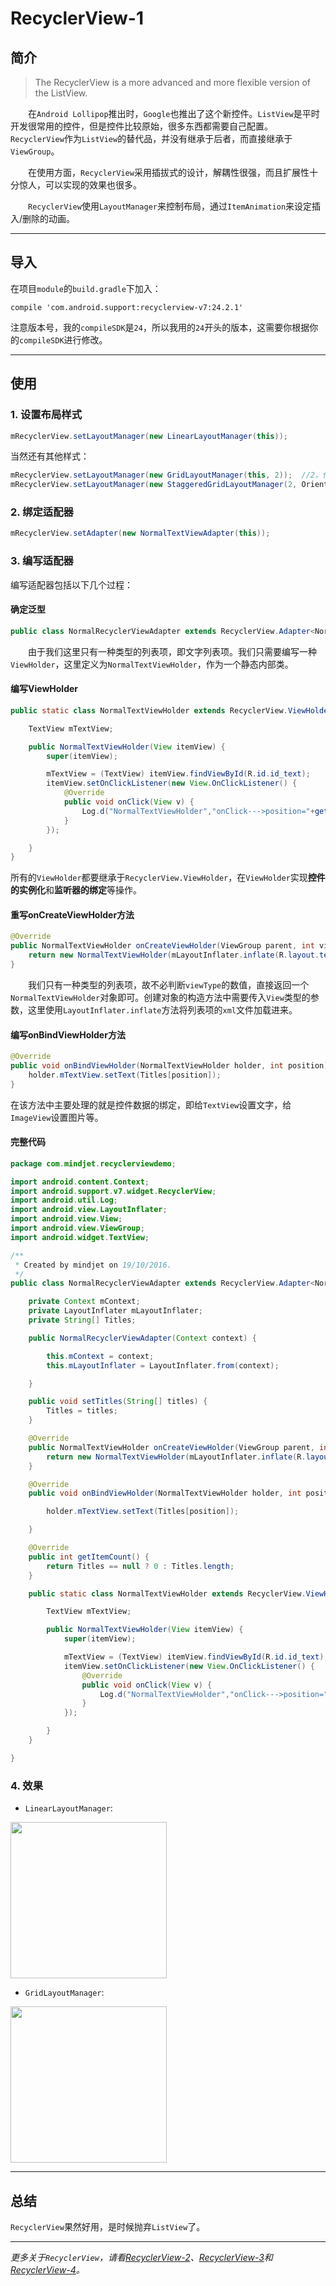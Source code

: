 # RecyclerView-1

## 简介

>  
>The RecyclerView is a more advanced and more flexible version of the ListView.  
>  


　　在`Android Lollipop`推出时，`Google`也推出了这个新控件。`ListView`是平时开发很常用的控件，但是控件比较原始，很多东西都需要自己配置。`RecyclerView`作为`ListView`的替代品，并没有继承于后者，而直接继承于`ViewGroup`。  

　　在使用方面，`RecyclerView`采用插拔式的设计，解耦性很强，而且扩展性十分惊人，可以实现的效果也很多。  

　　`RecyclerView`使用`LayoutManager`来控制布局，通过`ItemAnimation`来设定插入/删除的动画。

---

## 导入
在项目`module`的`build.gradle`下加入：

```Gradle
compile 'com.android.support:recyclerview-v7:24.2.1'
```
注意版本号，我的`compileSDK`是`24`，所以我用的`24`开头的版本，这需要你根据你的`compileSDK`进行修改。

---


## 使用
### 1. 设置布局样式

```Java
mRecyclerView.setLayoutManager(new LinearLayoutManager(this));
```
当然还有其他样式：

```Java
mRecyclerView.setLayoutManager(new GridLayoutManager(this, 2));  //2，代表一行有两个项
mRecyclerView.setLayoutManager(new StaggeredGridLayoutManager(2, OrientationHelper.VERTICAL));  //其中第二个参数代表滑动的方向，2代表与滑动方向垂直的方向的项目数
```  

### 2. 绑定适配器

```Java
mRecyclerView.setAdapter(new NormalTextViewAdapter(this));
```

### 3. 编写适配器

编写适配器包括以下几个过程：  

#### 确定泛型 

```Java
public class NormalRecyclerViewAdapter extends RecyclerView.Adapter<NormalRecyclerViewAdapter.NormalTextViewHolder>
```

　　由于我们这里只有一种类型的列表项，即文字列表项。我们只需要编写一种`ViewHolder`，这里定义为`NormalTextViewHolder`，作为一个静态内部类。

#### 编写ViewHolder

```Java
public static class NormalTextViewHolder extends RecyclerView.ViewHolder{

    TextView mTextView;

    public NormalTextViewHolder(View itemView) {
        super(itemView);

        mTextView = (TextView) itemView.findViewById(R.id.id_text);
        itemView.setOnClickListener(new View.OnClickListener() {
            @Override
            public void onClick(View v) {
                Log.d("NormalTextViewHolder","onClick--->position="+getPosition());
            }
        });

    }
}
```

所有的`ViewHolder`都要继承于`RecyclerView.ViewHolder`，在`ViewHolder`实现**控件的实例化**和**监听器的绑定**等操作。

#### 重写onCreateViewHolder方法

```Java
@Override
public NormalTextViewHolder onCreateViewHolder(ViewGroup parent, int viewType) {
    return new NormalTextViewHolder(mLayoutInflater.inflate(R.layout.text_item,parent,false));
}
```

　　我们只有一种类型的列表项，故不必判断`viewType`的数值，直接返回一个`NormalTextViewHolder`对象即可。创建对象的构造方法中需要传入`View`类型的参数，这里使用`LayoutInflater.inflate`方法将列表项的`xml`文件加载进来。

#### 编写onBindViewHolder方法

```Java
@Override
public void onBindViewHolder(NormalTextViewHolder holder, int position) {
    holder.mTextView.setText(Titles[position]);
}
```
在该方法中主要处理的就是控件数据的绑定，即给`TextView`设置文字，给`ImageView`设置图片等。

#### 完整代码

```Java
package com.mindjet.recyclerviewdemo;

import android.content.Context;
import android.support.v7.widget.RecyclerView;
import android.util.Log;
import android.view.LayoutInflater;
import android.view.View;
import android.view.ViewGroup;
import android.widget.TextView;

/**
 * Created by mindjet on 19/10/2016.
 */
public class NormalRecyclerViewAdapter extends RecyclerView.Adapter<NormalRecyclerViewAdapter.NormalTextViewHolder> {

    private Context mContext;
    private LayoutInflater mLayoutInflater;
    private String[] Titles;

    public NormalRecyclerViewAdapter(Context context) {

        this.mContext = context;
        this.mLayoutInflater = LayoutInflater.from(context);

    }

    public void setTitles(String[] titles) {
        Titles = titles;
    }

    @Override
    public NormalTextViewHolder onCreateViewHolder(ViewGroup parent, int viewType) {
        return new NormalTextViewHolder(mLayoutInflater.inflate(R.layout.text_item,parent,false));
    }

    @Override
    public void onBindViewHolder(NormalTextViewHolder holder, int position) {

        holder.mTextView.setText(Titles[position]);

    }

    @Override
    public int getItemCount() {
        return Titles == null ? 0 : Titles.length;
    }

    public static class NormalTextViewHolder extends RecyclerView.ViewHolder{

        TextView mTextView;

        public NormalTextViewHolder(View itemView) {
            super(itemView);

            mTextView = (TextView) itemView.findViewById(R.id.id_text);
            itemView.setOnClickListener(new View.OnClickListener() {
                @Override
                public void onClick(View v) {
                    Log.d("NormalTextViewHolder","onClick--->position="+getPosition());
                }
            });

        }
    }

}
```

### 4. 效果
- `LinearLayoutManager`:  
<img src="screenshots/recycler-view-screen-1.png" width="250"/>  


- `GridLayoutManager`:  
<img src="screenshots/recycler-view-screen-2.png" width="250"/>


---

## 总结
`RecyclerView`果然好用，是时候抛弃`ListView`了。

---

*更多关于`RecyclerView`，请看[RecyclerView-2](recycler-view-2.md)、[RecyclerView-3](recycler-view-3.md)和[RecyclerView-4](recycler-view-4.md)。*





